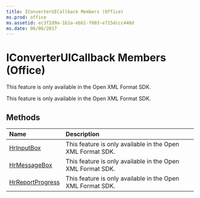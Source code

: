 ```yaml
---
title: IConverterUICallback Members (Office)
ms.prod: office
ms.assetid: ec3f2d9a-1b1a-ebb1-f003-e725dccc440d
ms.date: 06/08/2017
---
```



# IConverterUICallback Members (Office)
This feature is only available in the Open XML Format SDK.

This feature is only available in the Open XML Format SDK.


## Methods



|**Name**|**Description**|
|:-----|:-----|
|[HrInputBox](iconverteruicallback-hrinputbox-method-office.md)|This feature is only available in the Open XML Format SDK.|
|[HrMessageBox](iconverteruicallback-hrmessagebox-method-office.md)|This feature is only available in the Open XML Format SDK.|
|[HrReportProgress](iconverteruicallback-hrreportprogress-method-office.md)|This feature is only available in the Open XML Format SDK.|

